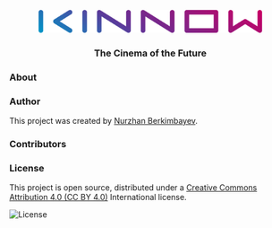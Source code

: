 <p align="center">
  <img src="https://github.com/berkimbayev/kinnow/blob/main/wordmark%20(o).png" alt="Logotype" width="400px">
  <h3 align="center">The Cinema of the Future</h3>
</p>


### About

### Author
This project was created by [Nurzhan Berkimbayev](https://github.com/berkimbayev/).

### Contributors

### License
This project is open source, distributed under a [Creative Commons Attribution 4.0 (CC BY 4.0)](https://creativecommons.org/licenses/by/4.0/) International license.

<img src="https://mirrors.creativecommons.org/presskit/buttons/88x31/png/by.png" alt="License" width="100px">
